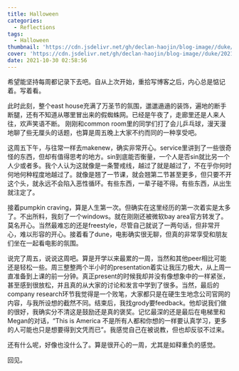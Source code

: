 ```yaml
---
title: Halloween
categories:
  - Reflections
tags:
  - Halloween
thumbnail: 'https://cdn.jsdelivr.net/gh/declan-haojin/blog-image//duke/20211030025740.png'
cover: 'https://cdn.jsdelivr.net/gh/declan-haojin/blog-image//duke/20211030025740.png'
date: 2021-10-30 02:58:56
---
```


希望能坚持每周都记录下去吧。自从上次开始，重拾写博客之后，内心总是惦记着。写着看。


<!--more-->

此时此刻，整个east house充满了万圣节的氛围，邋邋遢遢的装饰，遍地的断手断腿，还有不知道从哪里冒出来的假蜘蛛网。已经是午夜了，走廊里还是人来人往，欢声笑语不断。
刚刚和common room里的同学们打了会儿乒乓球，漫天漫地聊了些无厘头的话题，也算是周五晚上大家不约而同的一种享受吧。

这周五下午，与往常一样去makenew，确实非常开心。service里讲到了一些很奇怪的东西，但却有值得思考的地方。sin到底能否衡量，一个人是否sin就比另一个人少或者多。我个人认为这就像是一条警戒线，越过了就是越过了，不在乎你何时何地何种程度地越过了。就像是翘了一节课，就会翘第二节甚至更多，但只要不开这个头，就永远不会陷入恶性循环。有些东西，一辈子碰不得。有些东西，从出生就注定了。



接着pumpkin craving，算是人生第一次。但确实在这里经历的第一次着实是太多了。不出所料，我刻了一个windows。就在刚刚还被微软bay area官方转发了。莫名开心。当然最难忘的还是freestyle，尽管自己就说了一两句话，但非常开心，难以形容的开心。接着看了dune，电影确实很无聊，但真的非常享受和朋友们坐在一起看电影的氛围。

说完了周五，说说这周吧。算是开学以来最累的一周，当然和其他peer相比可能还是轻松一些。周三整整两个半小时的presentation着实让我压力极大，从上周一直准备到上课的前一分钟。真正present的时候我却并没有像想象中的一样紧张，甚至感到很放松，并且真的从大家的讨论和发言中学到了很多。当然，最后的company research环节我觉得是一个败笔，大家都只是在硬生生地念公司官网的内容，与我所设想的截然不同。结束后，我找grody要feedback。他却说我们做的很好，我确实分不清这是鼓励还是真的褒奖。记忆最深的还是最后在电梯里和Megan的对话，“This is America 不是所有人都和你想的一样要认真学习，更多的人可能也只是想要得到文凭而已”。我感觉自己在被说教，但也却反驳不过来。

还有什么呢，好像也没什么了。算是很开心的一周，尤其是如释重负的感觉。

回见。
